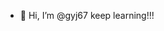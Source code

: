 - 👋 Hi, I’m @gyj67
keep learning!!!

<!---
gyj67/gyj67 is a ✨ special ✨ repository because its `README.md` (this file) appears on your GitHub profile.
You can click the Preview link to take a look at your changes.
--->
